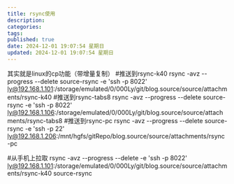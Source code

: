 ```yaml
---
title: rsync使用
description: 
categories: 
tags: 
published: true
date: 2024-12-01 19:07:54 星期日
updated: 2024-12-01 19:07:54 星期日
---
```

其实就是linux的cp功能（带增量复制）
#推送到rsync-k40
rsync -avz --progress --delete source-rsync -e 'ssh -p 8022' ly@192.168.1.101:/storage/emulated/0/000Ly/git/blog.source/source/attachments/rsync-k40
#推送到rsync-tabs8
rsync -avz --progress --delete source-rsync -e 'ssh -p 8022' ly@192.168.1.106:/storage/emulated/0/000Ly/git/blog.source/source/attachments/rsync-tabs8
#推送到rsync-pc
rsync -avz --progress --delete source-rsync -e 'ssh -p 22' ly@192.168.1.206:/mnt/hgfs/gitRepo/blog.source/source/attachments/rsync-pc

#从手机上拉取
rsync -avz --progress --delete -e 'ssh -p 8022' ly@192.168.1.101:/storage/emulated/0/000Ly/git/blog.source/source/attachments/rsync-k40 source-rsync 